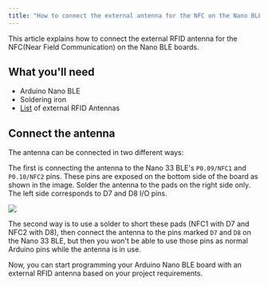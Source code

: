 ```yaml
---
title: "How to connect the external antenna for the NFC on the Nano BLE boards?"
---
```


This article explains how to connect the external RFID antenna for the NFC(Near Field Communication) on the Nano BLE boards.

## What you'll need

* Arduino Nano BLE
* Soldering iron
* [List](https://www.digikey.it/products/en/rf-if-and-rfid/rfid-antennas/855?k=nfc%20antenna) of external RFID Antennas

## Connect the antenna

The antenna can be connected in two different ways:

The first is connecting the antenna to the Nano 33 BLE's `P0.09/NFC1` and `P0.10/NFC2` pins. These pins are exposed on the bottom side of the board as shown in the image. Solder the antenna to the pads on the right side only. The left side corresponds to D7 and D8 I/O pins.

![](img/BLE_NFC.png)

The second way is to use a solder to short these pads (NFC1 with D7 and NFC2 with D8), then connect the antenna to the pins marked `D7` and `D8` on the Nano 33 BLE, but then you won't be able to use those pins as normal Arduino pins while the antenna is in use.

Now, you can start programming your Arduino Nano BLE board with an external RFID antenna based on your project requirements.
